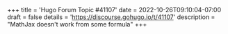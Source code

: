 +++
title = 'Hugo Forum Topic #41107'
date = 2022-10-26T09:10:04-07:00
draft = false
details = 'https://discourse.gohugo.io/t/41107'
description = "MathJax doesn't work from some formula"
+++
